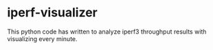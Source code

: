 # iperf-visualizer
This python code has written to analyze iperf3 throughput results with visualizing every minute.
